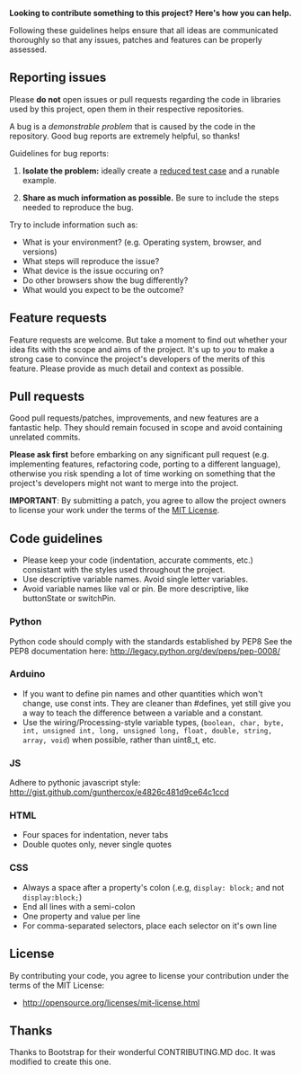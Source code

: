 **Looking to contribute something to this project? Here's how you can help.**

Following these guidelines helps ensure that all ideas are communicated
thoroughly so that any issues, patches and features can be properly assessed.

## Reporting issues
Please **do not** open issues or pull requests regarding the code in
libraries used by this project, open them in their respective repositories.

A bug is a _demonstrable problem_ that is caused by the code in the repository.
Good bug reports are extremely helpful, so thanks!

Guidelines for bug reports:

1. **Isolate the problem:** ideally create a [reduced test
   case](http://css-tricks.com/6263-reduced-test-cases/) and a runable example.

2. **Share as much information as possible.** Be sure to include the steps needed to reproduce the bug.

Try to include information such as:
- What is your environment? (e.g. Operating system, browser, and versions)
- What steps will reproduce the issue?
- What device is the issue occuring on?
- Do other browsers show the bug differently?
- What would you expect to be the outcome?

## Feature requests
Feature requests are welcome. But take a moment to find out whether your idea
fits with the scope and aims of the project. It's up to *you* to make a strong
case to convince the project's developers of the merits of this feature. Please
provide as much detail and context as possible.

## Pull requests
Good pull requests/patches, improvements, and new features are a fantastic
help. They should remain focused in scope and avoid containing unrelated
commits.

**Please ask first** before embarking on any significant pull request (e.g.
implementing features, refactoring code, porting to a different language),
otherwise you risk spending a lot of time working on something that the
project's developers might not want to merge into the project.

**IMPORTANT**: By submitting a patch, you agree to allow the project owners to
license your work under the terms of the [MIT License](LICENSE.md).

## Code guidelines
- Please keep your code (indentation, accurate comments, etc.) consistant with the styles used throughout the project.
- Use descriptive variable names. Avoid single letter variables.
- Avoid variable names like val or pin. Be more descriptive, like buttonState or switchPin.

### Python
Python code should comply with the standards established by PEP8
See the PEP8 documentation here:
http://legacy.python.org/dev/peps/pep-0008/

### Arduino
- If you want to define pin names and other quantities which won't change, use const ints. They are cleaner than #defines, yet still give you a way to teach the difference between a variable and a constant.
- Use the wiring/Processing-style variable types, (```boolean, char, byte, int, unsigned int, long, unsigned long, float, double, string, array, void```) when possible, rather than uint8_t, etc.

### JS
Adhere to pythonic javascript style:
http://gist.github.com/gunthercox/e4826c481d9ce64c1ccd

### HTML
- Four spaces for indentation, never tabs
- Double quotes only, never single quotes

### CSS
- Always a space after a property's colon (.e.g, `display: block;` and not `display:block;`)
- End all lines with a semi-colon
- One property and value per line
- For comma-separated selectors, place each selector on it's own line

## License
By contributing your code, you agree to license your contribution under the terms of the MIT License:
- http://opensource.org/licenses/mit-license.html

## Thanks
Thanks to Bootstrap for their wonderful CONTRIBUTING.MD doc.
It was modified to create this one.
